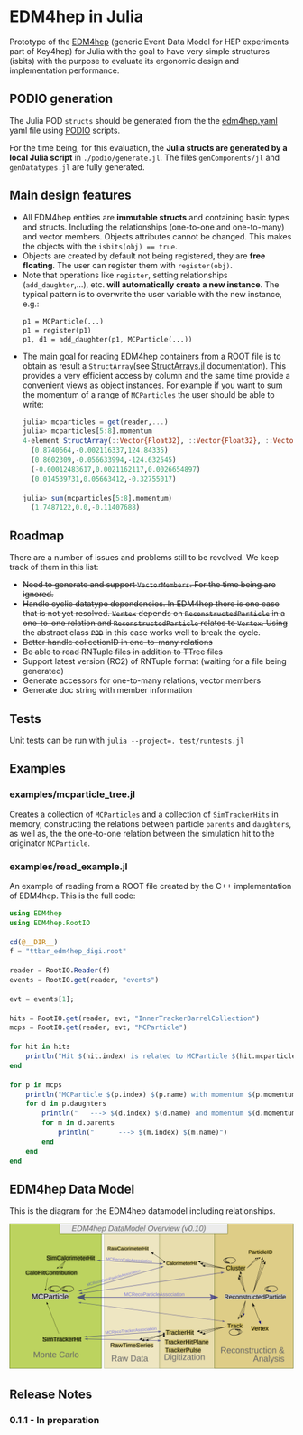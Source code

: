 # EDM4hep in Julia
Prototype of the [EDM4hep](https://github.com/key4hep/EDM4hep) (generic Event Data Model for HEP experiments part of Key4hep) for Julia with the goal to have very simple structures (isbits) with the purpose to evaluate its ergonomic design and implementation performance.

## PODIO generation
The Julia POD `structs` should be generated from the the [edm4hep.yaml](https://github.com/key4hep/EDM4hep/blob/main/edm4hep.yaml) yaml file using [PODIO](https://github.com/AIDASoft/podio) scripts.

For the time being, for this evaluation, the **Julia structs are generated by a local Julia script** in `./podio/generate.jl`. The files `genComponents/jl` and `genDatatypes.jl` are fully generated. 

## Main design features
- All EDM4hep entities are **immutable structs** and containing basic types and structs. Including the relationships (one-to-one and one-to-many) and vector members. Objects attributes cannot be changed. This makes the objects with the `isbits(obj) == true`.
- Objects are created by default not being registered, they are **free floating**. The user can register them with `register(obj)`.
- Note that operations like `register`, setting  relationships (`add_daughter`,...), etc. **will automatically create a new instance**. The typical pattern is to overwrite the user variable with the new instance, e.g.:
  ```
  p1 = MCParticle(...)
  p1 = register(p1)
  p1, d1 = add_daughter(p1, MCParticle(...))
  ```
- The main goal for reading EDM4hep containers from a ROOT file is to obtain as result a `StructArray`(see [StructArrays.jl](https://juliaarrays.github.io/StructArrays.jl/stable/) documentation). This provides a very efficient access by column and the same time provide a convenient views as object instances. For example if you want to sum the momentum of a range of `MCParticles` the user should be able to write:
  ```julia
  julia> mcparticles = get(reader,...)
  julia> mcparticles[5:8].momentum
  4-element StructArray(::Vector{Float32}, ::Vector{Float32}, ::Vector{Float32}) with eltype Vector3f:
    (0.8740664,-0.002116337,124.84335)
    (0.8602309,-0.056633994,-124.632545)
    (-0.00012483617,0.0021162117,0.0026654897)
    (0.014539731,0.05663412,-0.32755017)

  julia> sum(mcparticles[5:8].momentum)
    (1.7487122,0.0,-0.11407688)
  ``` 
## Roadmap
There are a number of issues and problems still to be revolved. We keep track of them in this list:
- ~~Need to generate and support `VectorMembers`. For the time being are ignored.~~
- ~~Handle cyclic datatype dependencies. In EDM4hep there is one case that is not yet resolved. `Vertex` depends on `ReconstructedParticle` in a one-to-one relation and `ReconstructedParticle` relates to `Vertex`. Using the abstract class `POD` in this case works well to break the cycle.~~ 
- ~~Better handle collectionID in one-to-many relations~~
- ~~Be able to read RNTuple files in addition to TTree files~~
- Support latest version (RC2) of RNTuple format (waiting for a file being generated)
- Generate accessors for one-to-many relations, vector members
- Generate doc string with member information

## Tests
Unit tests can be run with `julia --project=. test/runtests.jl`

## Examples
### examples/mcparticle_tree.jl
Creates a collection of `MCParticles` and a collection of `SimTrackerHits` in memory, constructing the relations between particle `parents` and `daughters`, as well as, the the one-to-one relation between the simulation hit to the originator `MCParticle`.

### examples/read_example.jl
An example of reading from a ROOT file created by the C++ implementation of EDM4hep. This is the full code:
```julia
using EDM4hep
using EDM4hep.RootIO

cd(@__DIR__)
f = "ttbar_edm4hep_digi.root"

reader = RootIO.Reader(f)
events = RootIO.get(reader, "events")

evt = events[1];

hits = RootIO.get(reader, evt, "InnerTrackerBarrelCollection")
mcps = RootIO.get(reader, evt, "MCParticle")

for hit in hits
    println("Hit $(hit.index) is related to MCParticle $(hit.mcparticle.index) with name $(hit.mcparticle.name)")
end

for p in mcps
    println("MCParticle $(p.index) $(p.name) with momentum $(p.momentum) and energy $(p.energy) has $(length(p.daughters)) daughters")
    for d in p.daughters
        println("   ---> $(d.index) $(d.name) and momentum $(d.momentum) has $(length(d.parents)) parents")
        for m in d.parents
            println("      ---> $(m.index) $(m.name)")
        end 
    end
end
```

## EDM4hep Data Model
This is the diagram for the EDM4hep datamodel including relationships. 

![Figure](./assets/edm4hep_diagram.svg)

## Release Notes
### 0.1.1 - In preparation
